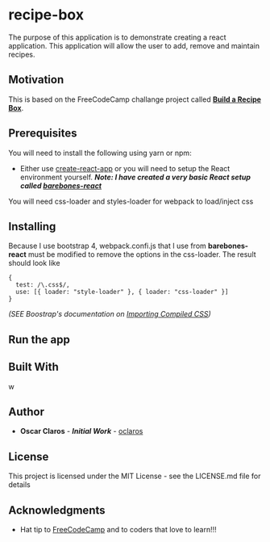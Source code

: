 # recipe-box

The purpose of this application is to demonstrate creating a react application. This application will allow the user to add, remove and maintain recipes.

## Motivation
This is based on the FreeCodeCamp challange project called **[Build a Recipe Box](https://www.freecodecamp.org/challenges/build-a-recipe-box "Build a Recipe Box")**.

## Prerequisites
You will need to install the following using yarn or npm:
* Either use [create-react-app](https://github.com/facebook/create-react-app "create react app") or you will need to setup the React environment yourself. ***Note: I have created a very basic React setup called [barebones-react](https://github.com/oclaros/barebones-react "barebones-react")***

You will need css-loader and styles-loader for webpack to load/inject css

## Installing
Because I use bootstrap 4, webpack.confi.js that I use from **barebones-react** must be modified to remove the options in the css-loader. The result should look like 
```
{
  test: /\.css$/,
  use: [{ loader: "style-loader" }, { loader: "css-loader" }]
}
```
*(SEE Boostrap's documentation on  [Importing Compiled CSS](https://getbootstrap.com/docs/4.0/getting-started/webpack/#importing-compiled-css))*

## Run the app

## Built With
w

## Author

* **Oscar Claros** - ***Initial Work*** - [oclaros](https://github.com/oclaros)

## License
This project is licensed under the MIT License - see the LICENSE.md file for details

## Acknowledgments
* Hat tip to [FreeCodeCamp](https://www.freecodecamp.org "FreeCodeCamp") and to coders that love to learn!!!